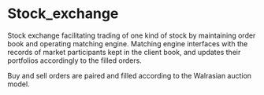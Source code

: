 # Stock_exchange

Stock exchange facilitating trading of one kind of stock by maintaining order book
and operating matching engine. Matching engine interfaces with the records of market
participants kept in the client book, and updates their portfolios accordingly to the
filled orders.

Buy and sell orders are paired and filled according to the Walrasian auction model.
